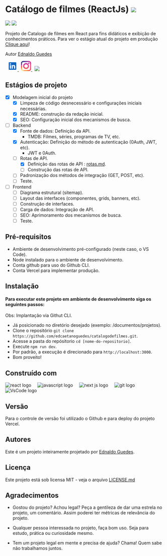 <h1>Catálogo de filmes (ReactJs) <img
    src="https://img.shields.io/static/v1?label=STATUS&message=1ª VERSÃO&color=GREEN&style=for-the-badge" width="200" />
</h1>

<div class="metrics" align="left">
  <img src="https://img.shields.io/github/repo-size/edcaetanoguedes/catalogodefilmes?style=for-the-badge" />
  <img src="https://img.shields.io/github/languages/count/edcaetanoguedes/catalogodefilmes?style=for-the-badge" />
</div>

<div class="production" align="left">
  <p>Projeto de Catalogo de filmes em React para fins didáticos e exibição de conhecimentos práticos. Para ver o estágio atual
    do
    projeto em produção <a href="https://catalogodefilmess.vercel.app/">Clique aqui</a>!</p>
</div>

<div class="author">
  <p>Autor <a href="https://github.com/edcaetanoguedes">Ednaldo Guedes</a>
  </p>
</div>

<div class="social" align="left">
  <img width="3px" alt="" />
  <a href="https://www.linkedin.com/in/ednaldocaetanoguedes">
    <img src="./public//icons/linkedin-svgrepo-com.svg" height="32px" alt="Linkedin" />
  </a>
  <img width="3px" alt="" />
  <a href="https://www.instagram.com/ednaldocaetanoguedes">
    <img src="./public/icons/instagram-svgrepo-com.svg" height="32px" alt="Instagram" />
  </a>
  <img width="3px" alt="" />
  <img src="https://visitor-badge.laobi.icu/badge?page_id=catalogodefilmes" />
</div>

## Estágios de projeto

- [x] Modelagem inicial do projeto
  - [x] Limpeza de código desnecessário e configurações iniciais necessárias.
  - [x] README: construção da redação inicial.
  - [x] SEO: Configuração inicial dos mecanismos de busca.
- [ ] Backend
  - [x] Fonte de dados: Definição da API.
    - TMDB: Filmes, séries, programas de TV, etc.
  - [x] Autenticação: Definição do método de autenticação (0Auth, JWT, etc).
    - JWT e 0Auth.
  - [ ] Rotas de API.
    - [x] Definição das rotas de API : [rotas.md](./docs/api/routes.md).
    - [ ] Construção das rotas de API.
  - [ ] Padronização dos métodos de integração (GET, POST, etc).
  - [ ] Teste.
- [ ] Frontend
  - [ ] Diagrama estrutural (sitemap).
  - [ ] Layout das interfaces (componentes, grids, banners, etc).
  - [ ] Construção de interfaces.
  - [ ] Carga de dados: Integração de API.
  - [ ] SEO: Aprimoramento dos mecanismos de busca.
  - [ ] Teste.

## Pré-requisitos

- Ambiente de desenvolvimento pré-configurado (neste caso, o VS Code).
- Node instalado para o ambiente de desenvolvimento.
- Conta github para uso do Github CLI.
- Conta Vercel para implementar produção.

## Instalação

#### Para executar este projeto em ambiente de desenvolvimento siga os seguintes passos:

Obs: Implantação via Githut CLI.

- Já posicionado no diretório desejado (exemplo: /documentos/projetos).
- Clone o repositório `git clone https://github.com/edcaetanoguedes/catalogodefilmes.git`.
- Acesse a pasta do repósitorio `cd [nome-do-repositorio]`.
- Execute `npm run dev`.
- Por padrão, a execução é direcionado para `http://localhost:3000`.
- Bom proveito!

## Construído com

<div class="languages" align="left">
  <img src="https://cdn.jsdelivr.net/gh/devicons/devicon/icons/react/react-original-wordmark.svg" height="40"
    alt="react logo" />
  <img width="12" />
  <img src="https://cdn.jsdelivr.net/gh/devicons/devicon/icons/javascript/javascript-original.svg" height="40"
    alt="javascript logo" />
  <img width="12" />
  <img src="https://cdn.jsdelivr.net/gh/devicons/devicon/icons/nextjs/nextjs-original.svg" height="40"
    alt="next js logo" />
  <img width="12" />
  <img src="https://cdn.jsdelivr.net/gh/devicons/devicon/icons/git/git-original.svg" height="40" alt="git logo" />
  <img width="12" />
  <img src="https://cdn.jsdelivr.net/gh/devicons/devicon/icons/vscode/vscode-original.svg" height="40"
    alt="VsCode logo" />
</div>

## Versão

Para o controle de versão foi utilizado o Github e para deploy do projeto Vercel.

## Autores

Este é um projeto inteiramente projetado por [Ednaldo Guedes](https://github.com/edcaetanoguedes).

## Licença

Este projeto está sob licensa MIT - veja o arquivo [LICENSE.md](https://github.com/edcaetanoguedes/catalogodefilmes/license)

## Agradecimentos

- Gostou do projeto? Achou legal? Peça a gentileza de dar uma estrela no projeto, um comentário. Assim poderei ter
métricas de relevância do projeto.

- Qualquer pessoa interessada no projeto, faça bom uso. Seja para estudo, prática ou curiosidade mesmo.

- Tem um projeto legal em mente e precisa de ajuda? Chama! Quem sabe não trabalhamos juntos.